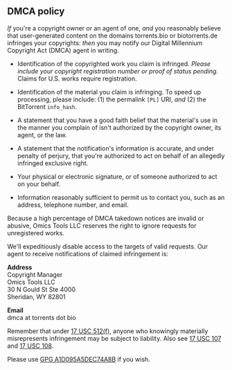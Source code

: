 ## DMCA policy

_If_ you're a copyright owner or an agent of one,
_and_ you reasonably believe that user-generated content on the domains torrents.bio or biotorrents.de infringes your copyrights:
_then_ you may notify our Digital Millennium Copyright Act (DMCA) agent in writing.

- Identification of the copyrighted work you claim is infringed.
  _Please include your copyright registration number or proof of status pending._
  Claims for U.S. works require registration.

- Identification of the material you claim is infringing.
  To speed up processing, please include:
  (1) the permalink `[PL]` URI, _and_
  (2) the BitTorrent `info_hash`.

- A statement that you have a good faith belief that the material's use in the manner you complain of isn't authorized by the copyright owner, its agent, or the law.

- A statement that the notification's information is accurate, and under penalty of perjury,
  that you're authorized to act on behalf of an allegedly infringed exclusive right.

- Your physical or electronic signature, or of someone authorized to act on your behalf.

- Information reasonably sufficient to permit us to contact you,
  such as an address, telephone number, and email.

Because a high percentage of DMCA takedown notices are invalid or abusive,
Omics Tools LLC reserves the right to ignore requests for unregistered works.

We'll expeditiously disable access to the targets of valid requests.
Our agent to receive notifications of claimed infringement is:

**Address**<br>
Copyright Manager<br>
Omics Tools LLC<br>
30 N Gould St Ste 4000<br>
Sheridan, WY 82801

**Email**<br>
dmca at torrents dot bio

Remember that under
[17 USC 512(f)](https://www.law.cornell.edu/uscode/text/17/512),
anyone who knowingly materially misrepresents infringement may be subject to liability.
Also see
[17 USC 107](https://www.law.cornell.edu/uscode/text/17/107) and
[17 USC 108](https://www.law.cornell.edu/uscode/text/17/108).

Please use
[GPG A1D095A5DEC74A8B](/pubkey)
if you wish.
